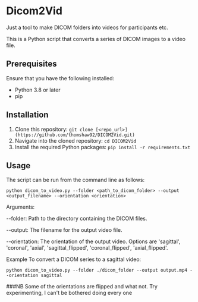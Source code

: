 # Dicom2Vid
Just a tool to make DICOM folders into videos for participants etc.

This is a Python script that converts a series of DICOM images to a video file.

## Prerequisites

Ensure that you have the following installed:

- Python 3.8 or later
- pip

## Installation

1. Clone this repository: `git clone [<repo_url>](https://github.com/thomshaw92/DICOM2Vid.git)`
2. Navigate into the cloned repository: `cd DICOM2Vid`
3. Install the required Python packages: `pip install -r requirements.txt`

## Usage

The script can be run from the command line as follows:

```
python dicom_to_video.py --folder <path_to_dicom_folder> --output <output_filename> --orientation <orientation>
```

Arguments:

--folder: Path to the directory containing the DICOM files.

--output: The filename for the output video file.

--orientation: The orientation of the output video. Options are 'sagittal', 'coronal', 'axial', 'sagittal_flipped', 'coronal_flipped', 'axial_flipped'.

Example
To convert a DICOM series to a sagittal video:
```
python dicom_to_video.py --folder ./dicom_folder --output output.mp4 --orientation sagittal
```

###NB
Some of the orientations are flipped and what not. 
Try experimenting, I can't be bothered doing every one

